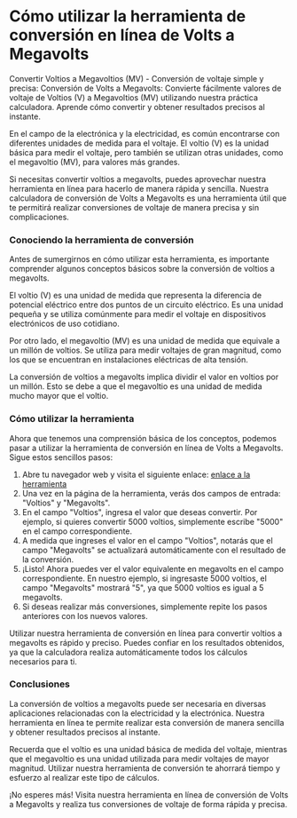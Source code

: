 Cómo utilizar la herramienta de conversión en línea de Volts a Megavolts
========================================================================

Convertir Voltios a Megavoltios (MV) - Conversión de voltaje simple y precisa: Conversión de Volts a Megavolts: Convierte fácilmente valores de voltaje de Voltios (V) a Megavoltios (MV) utilizando nuestra práctica calculadora. Aprende cómo convertir y obtener resultados precisos al instante.

En el campo de la electrónica y la electricidad, es común encontrarse con diferentes unidades de medida para el voltaje. El voltio (V) es la unidad básica para medir el voltaje, pero también se utilizan otras unidades, como el megavoltio (MV), para valores más grandes.

Si necesitas convertir voltios a megavolts, puedes aprovechar nuestra herramienta en línea para hacerlo de manera rápida y sencilla. Nuestra calculadora de conversión de Volts a Megavolts es una herramienta útil que te permitirá realizar conversiones de voltaje de manera precisa y sin complicaciones.

### Conociendo la herramienta de conversión

Antes de sumergirnos en cómo utilizar esta herramienta, es importante comprender algunos conceptos básicos sobre la conversión de voltios a megavolts.

El voltio (V) es una unidad de medida que representa la diferencia de potencial eléctrico entre dos puntos de un circuito eléctrico. Es una unidad pequeña y se utiliza comúnmente para medir el voltaje en dispositivos electrónicos de uso cotidiano.

Por otro lado, el megavoltio (MV) es una unidad de medida que equivale a un millón de voltios. Se utiliza para medir voltajes de gran magnitud, como los que se encuentran en instalaciones eléctricas de alta tensión.

La conversión de voltios a megavolts implica dividir el valor en voltios por un millón. Esto se debe a que el megavoltio es una unidad de medida mucho mayor que el voltio.

### Cómo utilizar la herramienta

Ahora que tenemos una comprensión básica de los conceptos, podemos pasar a utilizar la herramienta de conversión en línea de Volts a Megavolts. Sigue estos sencillos pasos:

1. Abre tu navegador web y visita el siguiente enlace: [enlace a la herramienta](https://www.onlinecalculatorsfree.com/es/convert/volts-to-megavolts.html)
2. Una vez en la página de la herramienta, verás dos campos de entrada: "Voltios" y "Megavolts".
3. En el campo "Voltios", ingresa el valor que deseas convertir. Por ejemplo, si quieres convertir 5000 voltios, simplemente escribe "5000" en el campo correspondiente.
4. A medida que ingreses el valor en el campo "Voltios", notarás que el campo "Megavolts" se actualizará automáticamente con el resultado de la conversión.
5. ¡Listo! Ahora puedes ver el valor equivalente en megavolts en el campo correspondiente. En nuestro ejemplo, si ingresaste 5000 voltios, el campo "Megavolts" mostrará "5", ya que 5000 voltios es igual a 5 megavolts.
6. Si deseas realizar más conversiones, simplemente repite los pasos anteriores con los nuevos valores.

Utilizar nuestra herramienta de conversión en línea para convertir voltios a megavolts es rápido y preciso. Puedes confiar en los resultados obtenidos, ya que la calculadora realiza automáticamente todos los cálculos necesarios para ti.

### Conclusiones

La conversión de voltios a megavolts puede ser necesaria en diversas aplicaciones relacionadas con la electricidad y la electrónica. Nuestra herramienta en línea te permite realizar esta conversión de manera sencilla y obtener resultados precisos al instante.

Recuerda que el voltio es una unidad básica de medida del voltaje, mientras que el megavoltio es una unidad utilizada para medir voltajes de mayor magnitud. Utilizar nuestra herramienta de conversión te ahorrará tiempo y esfuerzo al realizar este tipo de cálculos.

¡No esperes más! Visita nuestra herramienta en línea de conversión de Volts a Megavolts y realiza tus conversiones de voltaje de forma rápida y precisa.
